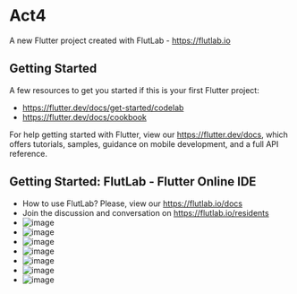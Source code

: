 # Act4

A new Flutter project created with FlutLab - https://flutlab.io

## Getting Started

A few resources to get you started if this is your first Flutter project:

- https://flutter.dev/docs/get-started/codelab
- https://flutter.dev/docs/cookbook

For help getting started with Flutter, view our
https://flutter.dev/docs, which offers tutorials,
samples, guidance on mobile development, and a full API reference.

## Getting Started: FlutLab - Flutter Online IDE

- How to use FlutLab? Please, view our https://flutlab.io/docs
- Join the discussion and conversation on https://flutlab.io/residents
- ![image](https://github.com/vivizsi/Act4/assets/144732898/c4f0a8b2-5d2b-403e-a205-2a2fcdb8b631)
- ![image](https://github.com/vivizsi/Act4/assets/144732898/6b17bcd0-5f29-496c-929a-3829dc7d0c62)
- ![image](https://github.com/vivizsi/Act4/assets/144732898/6fc4f5a2-cd81-4871-ae4f-214267a6e034)
- ![image](https://github.com/vivizsi/Act4/assets/144732898/8b83e98f-263f-4af9-aef6-f15413725d65)
- ![image](https://github.com/vivizsi/Act4/assets/144732898/91bf97d0-f3c1-4753-aaa8-15525bf0282f)
- ![image](https://github.com/vivizsi/Act4/assets/144732898/e4ea74f2-4ea6-4cd3-843a-ea118cc07f08)
- ![image](https://github.com/vivizsi/Act4/assets/144732898/a92022d3-00dd-445e-941b-3a5d857bd488)







